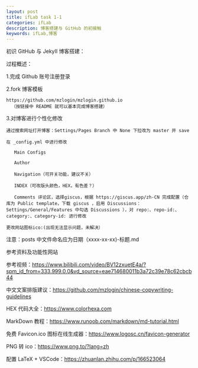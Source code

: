 ```yaml
---
layout: post
title: ifLab task 1-1
categories: ifLab
description: 博客搭建与 GitHub 的初接触
keywords: ifLab,博客
---
```


初识 GitHub 与 JekyII 博客搭建：

  过程概述：

  1.完成 Github 账号注册登录

  2.fork 博客模板
    
    https://github.com/mzlogin/mzlogin.github.io
      （按链接中 README 就可以基本完成博客搭建）

  3.对博客进行个性化修改

    通过搜索网址打开博客：Settings/Pages Branch 中 None 下拉改为 master 并 save

    在 _config.yml 中进行修改
      
       Main Configs
         
       Author 
         
       Navigation（可开关功能，建议不关）
         
       INDEX（可改版头颜色，HEX，有色差？）
         
       Comments 评论区，选择giscus，根据 https://giscus.app/zh-CN 完成配置（仓库为 Public template，下载 giscus ，启用 Discussions：Settings/General/Features 中勾选 Discussions ），对 repo:、repo-id:、category:、category-id: 进行修改

    更改网站图标ico:(出现无法显示问题，未解决）

 注意：posts 中文件命名应为日期（xxxx-xx-xx)-标题.md

参考资料及功能性网站
  
参考视频：https://www.bilibili.com/video/BV12zxuetE4a/?spm_id_from=333.999.0.0&vd_source=eae714680011b3a72c39e78c62cbcb44
  
中文文案排版建议：https://github.com/mzlogin/chinese-copywriting-guidelines
  
HEX 代码大全：https://www.colorhexa.com
  
MarkDown 教程：https://www.runoob.com/markdown/md-tutorial.html
  
免费 Favicon.ico 图标在线生成器：https://www.logosc.cn/favicon-generator
  
PNG 转 ico：https://www.png.to/?lang=zh
      
配置 LaTeX + VSCode：https://zhuanlan.zhihu.com/p/166523064

